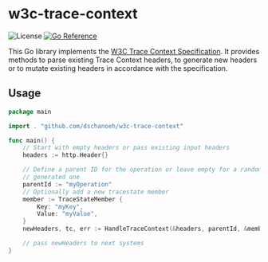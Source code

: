 # w3c-trace-context

![License](https://img.shields.io/github/license/dschanoeh/w3c-trace-context)
[![Go Reference](https://pkg.go.dev/badge/github.com/dschanoeh/w3c-trace-context.svg)](https://pkg.go.dev/github.com/dschanoeh/w3c-trace-context)

This Go library implements the
[W3C Trace Context Specification](https://www.w3.org/TR/trace-context/).
It provides methods to parse existing Trace Context headers, to generate new
headers or to mutate existing headers in accordance with the specification.

## Usage

```go
package main

import . "github.com/dschanoeh/w3c-trace-context"

func main() {
    // Start with empty headers or pass existing input headers
    headers := http.Header{}

    // Define a parent ID for the operation or leave empty for a randomly
    // generated one
    parentId := "myOperation" 
    // Optionally add a new tracestate member
    member := TraceStateMember {
        Key: "myKey",
        Value: "myValue",
    }
    newHeaders, tc, err := HandleTraceContext(&headers, parentId, &member, SamplingBehaviorPassThrough)

    // pass newHeaders to next systems
}
```
